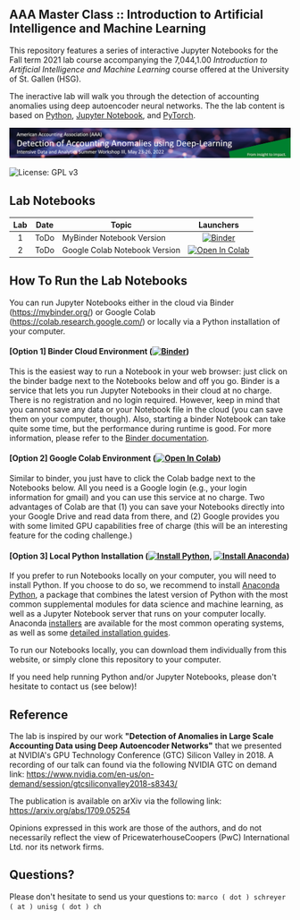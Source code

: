 ## AAA Master Class :: Introduction to Artificial Intelligence and Machine Learning

This repository features a series of interactive Jupyter Notebooks for the Fall term 2021 lab course accompanying the 
7,044,1.00 *Introduction to Artificial Intelligence and Machine Learning* course offered at the 
University of St. Gallen (HSG).

The ineractive lab will walk you through the detection of accounting anomalies using deep autoencoder neural networks. The the lab content is based on [Python](https://www.python.org), [Jupyter Notebook](https://jupyter.org), and [PyTorch](https://pytorch.org).

![Course Banner](banner.png)

![License: GPL v3](https://img.shields.io/badge/License-GPLv3-blue.svg)

## Lab Notebooks

| Lab | Date         |Topic                                                                 | Launchers |
|:---:|:------------:|----------------------------------------------------------------------|:--------:|
|  1  | ToDo  | MyBinder Notebook Version                              | [![Binder](https://mybinder.org/badge_logo.svg)](https://mybinder.org/v2/gh/HSG-AIML/LabAIML/main?filepath=aaa_lab.ipynb) |
|  2  | ToDo  | Google Colab Notebook Version                          | [![Open In Colab](https://colab.research.google.com/assets/colab-badge.svg)](https://colab.research.google.com/github/HSG-AIML/LabAIML/blob/main/aaa_colab.ipynb)|

## How To Run the Lab Notebooks

You can run Jupyter Notebooks either in the cloud via Binder (https://mybinder.org/) or Google Colab (https://colab.research.google.com/) or locally via a Python installation of your computer.

#### [Option 1] Binder Cloud Environment ([![Binder](https://mybinder.org/badge_logo.svg)](https://mybinder.org/v2/gh/GitiHubi/courseAAA/main))

This is the easiest way to run a Notebook in your web browser: just click on the binder badge next to 
the Notebooks below and off you go. Binder is a service that lets you run Jupyter Notebooks in their cloud at no charge. 
There is no registration and no
login required. However, keep in mind that you cannot save any data or your Notebook file in the cloud (you can save them
on your computer, though). Also, starting a binder
Notebook can take quite some time, but the performance during runtime is good. 
For more information, please refer to the [Binder documentation](https://mybinder.readthedocs.io/en/latest/index.html).

#### [Option 2] Google Colab Environment ([![Open In Colab](https://colab.research.google.com/assets/colab-badge.svg)](https://colab.research.google.com/github/GitiHubi/courseAAA/blob/main))

Similar to binder, you just have to click the Colab badge next to the Notebooks below. All you need is a Google login
(e.g., your login information for gmail) and you can use this service at no charge. 
Two advantages of Colab are that (1) you can save your 
Notebooks directly into your Google Drive and read data from there, and (2) Google provides you with some limited GPU capabilities
free of charge (this will be an interesting feature for the coding challenge.)

#### [Option 3] Local Python Installation ([![Install Python](https://img.shields.io/badge/python-v3.7-green)](https://python.org), [![Install Anaconda](https://img.shields.io/badge/conda-v3.7.1-green)](https://anaconda.com))

If you prefer to run Notebooks locally on your computer, you will need to install Python. If you choose to do so,
we recommend to install [Anaconda Python](https://www.anaconda.com/products/individual), a package that combines the 
latest version of Python with the most common supplemental modules for data science and machine learning, as well 
as a Jupyter Notebook server that runs on your computer locally. Anaconda 
[installers](https://www.anaconda.com/products/individual#Downloads) are available 
for the most common operating systems, as well as some 
[detailed installation guides](https://docs.anaconda.com/anaconda/install/). 

To run our Notebooks locally, you can download them individually from this website, 
or simply clone this repository to your computer. 

If you need help running Python and/or Jupyter Notebooks, please don't hesitate to contact us (see below)!

## Reference

The lab is inspired by our work **"Detection of Anomalies in Large Scale Accounting Data using Deep Autoencoder Networks"** that we presented at NVIDIA's GPU Technology Conference (GTC) Silicon Valley in 2018. A recording of our talk can found via the following NVIDIA GTC on demand link: https://www.nvidia.com/en-us/on-demand/session/gtcsiliconvalley2018-s8343/  

The publication is available on arXiv via the following link: https://arxiv.org/abs/1709.05254

Opinions expressed in this work are those of the authors, and do not necessarily reflect the view of PricewaterhouseCoopers (PwC) International Ltd. nor its network firms.

## Questions?

Please don't hesitate to send us your questions to: `marco ( dot ) schreyer ( at ) unisg ( dot ) ch`  
